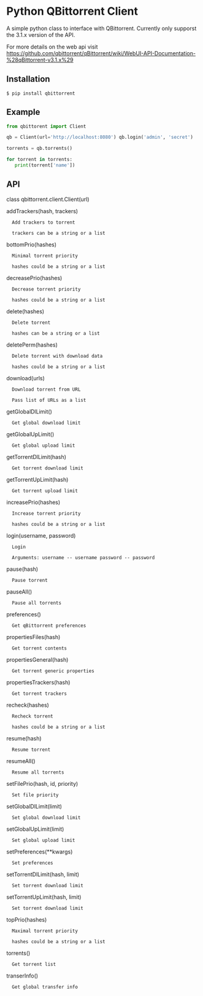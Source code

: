 # Python QBittorrent Client

A simple python class to interface with QBittorrent. Currently only supporst the 3.1.x version of the API.

For more details on the web api visit https://github.com/qbittorrent/qBittorrent/wiki/WebUI-API-Documentation-%28qBittorrent-v3.1.x%29

## Installation

```
$ pip install qbittorrent
```

## Example

```python
from qbittorent import Client

qb = Client(url='http://localhost:8080') qb.login('admin', 'secret')

torrents = qb.torrents()

for torrent in torrents:
   print(torrent['name'])

```

## API

class qbittorrent.client.Client(url)

   addTrackers(hash, trackers)

      Add trackers to torrent

      trackers can be a string or a list

   bottomPrio(hashes)

      Minimal torrent priority

      hashes could be a string or a list

   decreasePrio(hashes)

      Decrease torrent priority

      hashes could be a string or a list

   delete(hashes)

      Delete torrent

      hashes can be a string or a list

   deletePerm(hashes)

      Delete torrent with download data

      hashes could be a string or a list

   download(urls)

      Download torrent from URL

      Pass list of URLs as a list

   getGlobalDlLimit()

      Get global download limit

   getGlobalUpLimit()

      Get global upload limit

   getTorrentDlLimit(hash)

      Get torrent download limit

   getTorrentUpLimit(hash)

      Get torrent upload limit

   increasePrio(hashes)

      Increase torrent priority

      hashes could be a string or a list

   login(username, password)

      Login

      Arguments: username -- username password -- password

   pause(hash)

      Pause torrent

   pauseAll()

      Pause all torrents

   preferences()

      Get qBittorrent preferences

   propertiesFiles(hash)

      Get torrent contents

   propertiesGeneral(hash)

      Get torrent generic properties

   propertiesTrackers(hash)

      Get torrent trackers

   recheck(hashes)

      Recheck torrent

      hashes could be a string or a list

   resume(hash)

      Resume torrent

   resumeAll()

      Resume all torrents

   setFilePrio(hash, id, priority)

      Set file priority

   setGlobalDlLimit(limit)

      Set global download limit

   setGlobalUpLimit(limit)

      Set global upload limit

   setPreferences(**kwargs)

      Set preferences

   setTorrentDlLimit(hash, limit)

      Set torrent download limit

   setTorrentUpLimit(hash, limit)

      Set torrent download limit

   topPrio(hashes)

      Maximal torrent priority

      hashes could be a string or a list

   torrents()

      Get torrent list

   transerInfo()

      Get global transfer info
